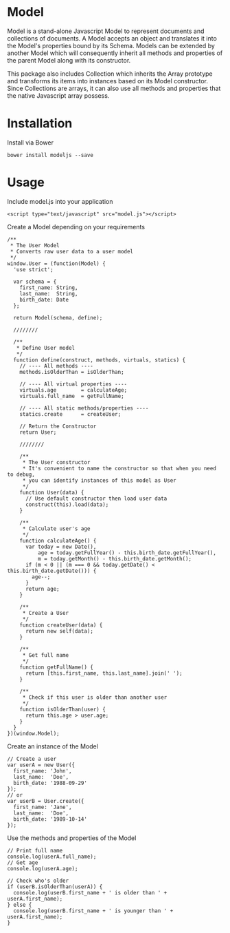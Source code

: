 # Model

Model is a stand-alone Javascript Model to represent documents and collections of documents. A Model accepts an object and translates it into the Model's properties bound by its Schema. Models can be extended by another Model which will consequently inherit all methods and properties of the parent Model along with its constructor.

This package also includes Collection which inherits the Array prototype and transforms its items into instances based on its Model constructor. Since Collections are arrays, it can also use all methods and properties that the native Javascript array possess.

# Installation

Install via Bower

    bower install modeljs --save

# Usage

Include model.js into your application

    <script type="text/javascript" src="model.js"></script>

Create a Model depending on your requirements

    /**
     * The User Model
     * Converts raw user data to a user model
     */
    window.User = (function(Model) {
      'use strict';

      var schema = {
        first_name: String,
        last_name:  String,
        birth_date: Date
      };

      return Model(schema, define);

      ////////

      /**
       * Define User model
       */
      function define(construct, methods, virtuals, statics) {
        // ---- All methods ----
        methods.isOlderThan = isOlderThan;

        // ---- All virtual properties ----
        virtuals.age        = calculateAge;
        virtuals.full_name  = getFullName;

        // ---- All static methods/properties ----
        statics.create      = createUser;

        // Return the Constructor
        return User;

        ////////

        /**
         * The User constructor
         * It's convenient to name the constructor so that when you need to debug,
         * you can identify instances of this model as User
         */
        function User(data) {
          // Use default constructor then load user data
          construct(this).load(data);
        }

        /**
         * Calculate user's age
         */
        function calculateAge() {
          var today = new Date(),
              age = today.getFullYear() - this.birth_date.getFullYear(),
              m = today.getMonth() - this.birth_date.getMonth();
          if (m < 0 || (m === 0 && today.getDate() < this.birth_date.getDate())) {
            age--;
          }
          return age;
        }

        /**
         * Create a User
         */
        function createUser(data) {
          return new self(data);
        }

        /**
         * Get full name
         */
        function getFullName() {
          return [this.first_name, this.last_name].join(' ');
        }

        /**
         * Check if this user is older than another user
         */
        function isOlderThan(user) {
          return this.age > user.age;
        }
      }
    })(window.Model);

Create an instance of the Model

    // Create a user
    var userA = new User({
      first_name: 'John',
      last_name:  'Doe',
      birth_date: '1988-09-29'
    });
    // or
    var userB = User.create({
      first_name: 'Jane',
      last_name:  'Doe',
      birth_date: '1989-10-14'
    });

Use the methods and properties of the Model

    // Print full name
    console.log(userA.full_name);
    // Get age
    console.log(userA.age);

    // Check who's older
    if (userB.isOlderThan(userA)) {
      console.log(userB.first_name + ' is older than ' + userA.first_name);
    } else {
      console.log(userB.first_name + ' is younger than ' + userA.first_name);
    }